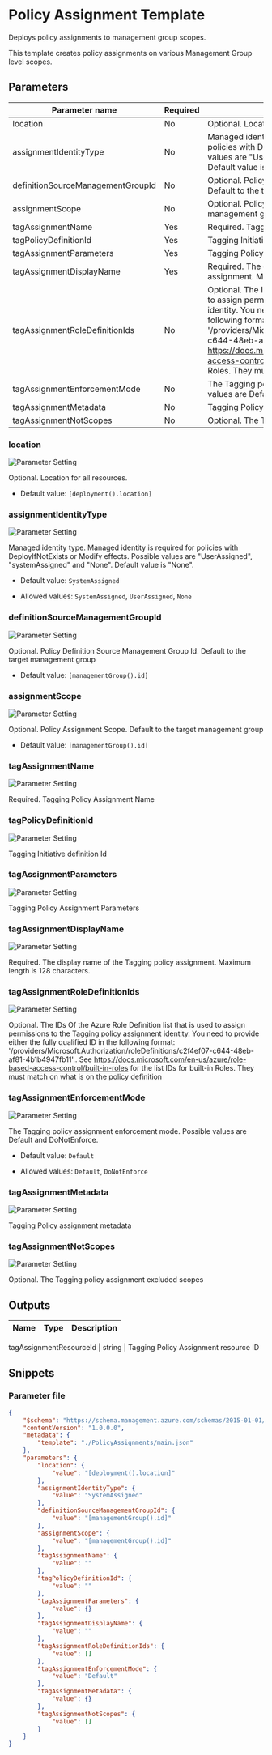 # Policy Assignment Template

Deploys policy assignments to management group scopes.

This template creates policy assignments on various Management Group level scopes.

## Parameters

Parameter name | Required | Description
-------------- | -------- | -----------
location       | No       | Optional. Location for all resources.
assignmentIdentityType | No       | Managed identity type. Managed identity is required for policies with DeployIfNotExists or Modify effects. Possible values are "UserAssigned", "systemAssigned" and "None". Default value is "None".
definitionSourceManagementGroupId | No       | Optional. Policy Definition Source Management Group Id. Default to the target management group
assignmentScope | No       | Optional. Policy Assignment Scope. Default to the target management group
tagAssignmentName | Yes      | Required. Tagging Policy Assignment Name
tagPolicyDefinitionId | Yes      | Tagging Initiative definition Id
tagAssignmentParameters | Yes      | Tagging Policy Assignment Parameters
tagAssignmentDisplayName | Yes      | Required. The display name of the Tagging policy assignment. Maximum length is 128 characters.
tagAssignmentRoleDefinitionIds | No       | Optional. The IDs Of the Azure Role Definition list that is used to assign permissions to the Tagging policy assignment identity. You need to provide either the fully qualified ID in the following format: '/providers/Microsoft.Authorization/roleDefinitions/c2f4ef07-c644-48eb-af81-4b1b4947fb11'.. See https://docs.microsoft.com/en-us/azure/role-based-access-control/built-in-roles for the list IDs for built-in Roles. They must match on what is on the policy definition
tagAssignmentEnforcementMode | No       | The Tagging policy assignment enforcement mode. Possible values are Default and DoNotEnforce.
tagAssignmentMetadata | No       | Tagging Policy assignment metadata
tagAssignmentNotScopes | No       | Optional. The Tagging policy assignment excluded scopes

### location

![Parameter Setting](https://img.shields.io/badge/parameter-optional-green?style=flat-square)

Optional. Location for all resources.

- Default value: `[deployment().location]`

### assignmentIdentityType

![Parameter Setting](https://img.shields.io/badge/parameter-optional-green?style=flat-square)

Managed identity type. Managed identity is required for policies with DeployIfNotExists or Modify effects. Possible values are "UserAssigned", "systemAssigned" and "None". Default value is "None".

- Default value: `SystemAssigned`

- Allowed values: `SystemAssigned`, `UserAssigned`, `None`

### definitionSourceManagementGroupId

![Parameter Setting](https://img.shields.io/badge/parameter-optional-green?style=flat-square)

Optional. Policy Definition Source Management Group Id. Default to the target management group

- Default value: `[managementGroup().id]`

### assignmentScope

![Parameter Setting](https://img.shields.io/badge/parameter-optional-green?style=flat-square)

Optional. Policy Assignment Scope. Default to the target management group

- Default value: `[managementGroup().id]`

### tagAssignmentName

![Parameter Setting](https://img.shields.io/badge/parameter-required-orange?style=flat-square)

Required. Tagging Policy Assignment Name

### tagPolicyDefinitionId

![Parameter Setting](https://img.shields.io/badge/parameter-required-orange?style=flat-square)

Tagging Initiative definition Id

### tagAssignmentParameters

![Parameter Setting](https://img.shields.io/badge/parameter-required-orange?style=flat-square)

Tagging Policy Assignment Parameters

### tagAssignmentDisplayName

![Parameter Setting](https://img.shields.io/badge/parameter-required-orange?style=flat-square)

Required. The display name of the Tagging policy assignment. Maximum length is 128 characters.

### tagAssignmentRoleDefinitionIds

![Parameter Setting](https://img.shields.io/badge/parameter-optional-green?style=flat-square)

Optional. The IDs Of the Azure Role Definition list that is used to assign permissions to the Tagging policy assignment identity. You need to provide either the fully qualified ID in the following format: '/providers/Microsoft.Authorization/roleDefinitions/c2f4ef07-c644-48eb-af81-4b1b4947fb11'.. See https://docs.microsoft.com/en-us/azure/role-based-access-control/built-in-roles for the list IDs for built-in Roles. They must match on what is on the policy definition

### tagAssignmentEnforcementMode

![Parameter Setting](https://img.shields.io/badge/parameter-optional-green?style=flat-square)

The Tagging policy assignment enforcement mode. Possible values are Default and DoNotEnforce.

- Default value: `Default`

- Allowed values: `Default`, `DoNotEnforce`

### tagAssignmentMetadata

![Parameter Setting](https://img.shields.io/badge/parameter-optional-green?style=flat-square)

Tagging Policy assignment metadata

### tagAssignmentNotScopes

![Parameter Setting](https://img.shields.io/badge/parameter-optional-green?style=flat-square)

Optional. The Tagging policy assignment excluded scopes

## Outputs

Name | Type | Description
---- | ---- | -----------

tagAssignmentResourceId | string | Tagging Policy Assignment resource ID

## Snippets

### Parameter file

```json
{
    "$schema": "https://schema.management.azure.com/schemas/2015-01-01/deploymentParameters.json#",
    "contentVersion": "1.0.0.0",
    "metadata": {
        "template": "./PolicyAssignments/main.json"
    },
    "parameters": {
        "location": {
            "value": "[deployment().location]"
        },
        "assignmentIdentityType": {
            "value": "SystemAssigned"
        },
        "definitionSourceManagementGroupId": {
            "value": "[managementGroup().id]"
        },
        "assignmentScope": {
            "value": "[managementGroup().id]"
        },
        "tagAssignmentName": {
            "value": ""
        },
        "tagPolicyDefinitionId": {
            "value": ""
        },
        "tagAssignmentParameters": {
            "value": {}
        },
        "tagAssignmentDisplayName": {
            "value": ""
        },
        "tagAssignmentRoleDefinitionIds": {
            "value": []
        },
        "tagAssignmentEnforcementMode": {
            "value": "Default"
        },
        "tagAssignmentMetadata": {
            "value": {}
        },
        "tagAssignmentNotScopes": {
            "value": []
        }
    }
}
```
